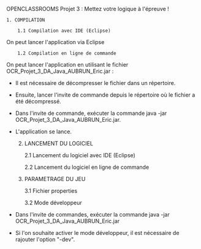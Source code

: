 OPENCLASSROOMS Projet 3 : Mettez votre logique à l'épreuve !

	1. COMPILATION

		1.1 Compilation avec IDE (Eclipse)

On peut lancer l'application via Eclipse

		1.2 Compilation en ligne de commande

On peut lancer l'application en utilisant le fichier OCR_Projet_3_DA_Java_AUBRUN_Eric.jar :
- Il est nécessaire de décompresser le fichier dans un répertoire.
- Ensuite, lancer l'invite de commande depuis le répertoire où le fichier a été décompressé.
- Dans l'invite de commande, exécuter la commande java -jar OCR_Projet_3_DA_Java_AUBRUN_Eric.jar.
- L'application se lance.

	2. LANCEMENT DU LOGICIEL

		2.1 Lancement du logiciel avec IDE (Eclipse)

		2.2 Lancement du logiciel en ligne de commande

	3. PARAMETRAGE DU JEU

		3.1 Fichier properties

		3.2 Mode développeur

- Dans l'invite de commandes, exécuter la commande java -jar OCR_Projet_3_DA_Java_AUBRUN_Eric.jar
- Si l'on souhaite activer le mode développeur, il est nécessaire de rajouter l'option "-dev".
